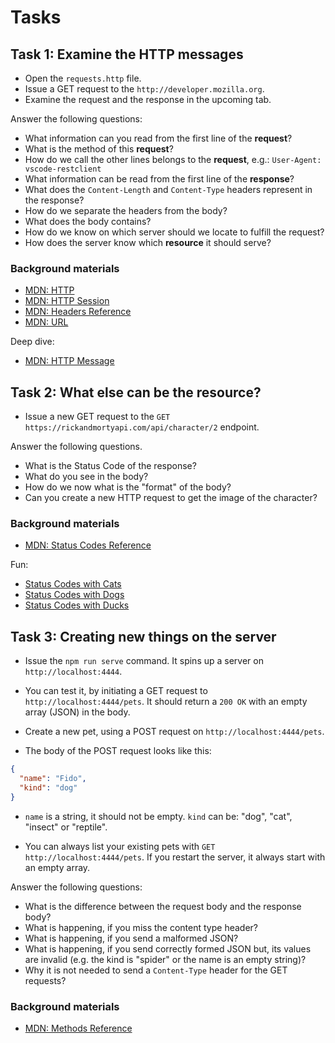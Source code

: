 # Tasks

## Task 1: Examine the HTTP messages

- Open the `requests.http` file.
- Issue a GET request to the `http://developer.mozilla.org`.
- Examine the request and the response in the upcoming tab.

Answer the following questions:

- What information can you read from the first line of the **request**? 
- What is the method of this **request**?
- How do we call the other lines belongs to the **request**, e.g.: `User-Agent: vscode-restclient`
- What information can be read from the first line of the **response**?
- What does the `Content-Length` and `Content-Type` headers represent in the response?
- How do we separate the headers from the body?
- What does the body contains?
- How do we know on which server should we locate to fulfill the request?
- How does the server know which **resource** it should serve?

### Background materials

- [MDN: HTTP](https://developer.mozilla.org/en-US/docs/Web/HTTP)
- [MDN: HTTP Session](https://developer.mozilla.org/en-US/docs/Web/HTTP/Session)
- [MDN: Headers Reference](https://developer.mozilla.org/en-US/docs/Web/HTTP/Headers)
- [MDN: URL](https://developer.mozilla.org/en-US/docs/Web/URI)

Deep dive:

- [MDN: HTTP Message](https://developer.mozilla.org/en-US/docs/Web/HTTP/Messages)


## Task 2: What else can be the resource?

- Issue a new GET request to the `GET https://rickandmortyapi.com/api/character/2` endpoint.

Answer the following questions.

- What is the Status Code of the response?
- What do you see in the body?
- How do we now what is the "format" of the body?
- Can you create a new HTTP request to get the image of the character?

### Background materials

- [MDN: Status Codes Reference](https://developer.mozilla.org/en-US/docs/Web/HTTP/Status)

Fun:

- [Status Codes with Cats](https://http.cat/)
- [Status Codes with Dogs](https://http.dog/)
- [Status Codes with Ducks](https://httpducks.com/)

## Task 3: Creating new things on the server

- Issue the `npm run serve` command. It spins up a server on `http://localhost:4444`.
- You can test it, by initiating a GET request to `http://localhost:4444/pets`. It should return a `200 OK` with an empty array (JSON) in the body.

- Create a new pet, using a POST request on `http://localhost:4444/pets`.
- The body of the POST request looks like this:

```json
{
  "name": "Fido",
  "kind": "dog"
}
```

- `name` is a string, it should not be empty. `kind` can be: "dog", "cat", "insect" or "reptile".

- You can always list your existing pets with `GET http://localhost:4444/pets`. If you restart the server, it always start with an empty array.

Answer the following questions:

- What is the difference between the request body and the response body?
- What is happening, if you miss the content type header?
- What is happening, if you send a malformed JSON?
- What is happening, if you send correctly formed JSON but, its values are invalid (e.g. the kind is "spider" or the name is an empty string)?
- Why it is not needed to send a `Content-Type` header for the GET requests?

### Background materials

- [MDN: Methods Reference](https://developer.mozilla.org/en-US/docs/Web/HTTP/Methods)
